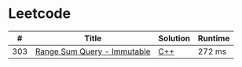 # Leetcode

| # | Title | Solution | Runtime |
|---| ----- | -------- | ------- |
|303|[ Range Sum Query - Immutable](https://leetcode.com/problems/range-sum-query-immutable/)|[C++](./solutions/303.%20Range%20Sum%20Query%20-%20Immutable.cpp)|272 ms|
